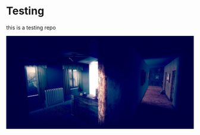 # Testing
this is a testing repo

![Image](https://github.com/DK-UK/Testing/blob/master/2Pr3RF.jpg)
